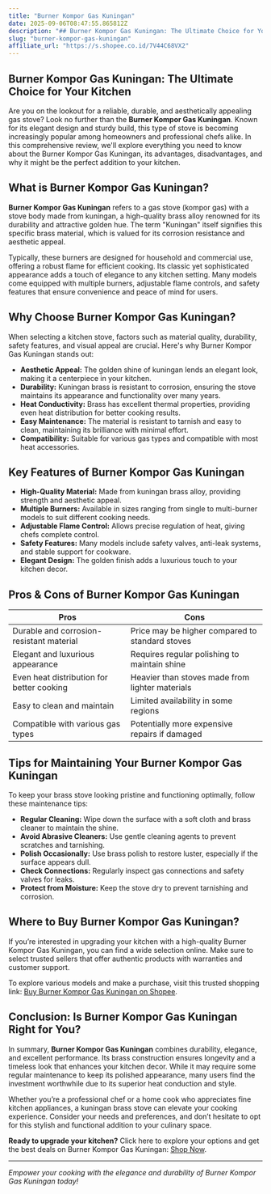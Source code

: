 ```yaml
---
title: "Burner Kompor Gas Kuningan"
date: 2025-09-06T08:47:55.865812Z
description: "## Burner Kompor Gas Kuningan: The Ultimate Choice for Your Kitchen..."
slug: "burner-kompor-gas-kuningan"
affiliate_url: "https://s.shopee.co.id/7V44C68VX2"
---
```

## Burner Kompor Gas Kuningan: The Ultimate Choice for Your Kitchen

Are you on the lookout for a reliable, durable, and aesthetically appealing gas stove? Look no further than the **Burner Kompor Gas Kuningan**. Known for its elegant design and sturdy build, this type of stove is becoming increasingly popular among homeowners and professional chefs alike. In this comprehensive review, we'll explore everything you need to know about the Burner Kompor Gas Kuningan, its advantages, disadvantages, and why it might be the perfect addition to your kitchen.

## What is Burner Kompor Gas Kuningan?

**Burner Kompor Gas Kuningan** refers to a gas stove (kompor gas) with a stove body made from kuningan, a high-quality brass alloy renowned for its durability and attractive golden hue. The term "Kuningan" itself signifies this specific brass material, which is valued for its corrosion resistance and aesthetic appeal.

Typically, these burners are designed for household and commercial use, offering a robust flame for efficient cooking. Its classic yet sophisticated appearance adds a touch of elegance to any kitchen setting. Many models come equipped with multiple burners, adjustable flame controls, and safety features that ensure convenience and peace of mind for users.

## Why Choose Burner Kompor Gas Kuningan?

When selecting a kitchen stove, factors such as material quality, durability, safety features, and visual appeal are crucial. Here's why Burner Kompor Gas Kuningan stands out:

- **Aesthetic Appeal:** The golden shine of kuningan lends an elegant look, making it a centerpiece in your kitchen.
- **Durability:** Kuningan brass is resistant to corrosion, ensuring the stove maintains its appearance and functionality over many years.
- **Heat Conductivity:** Brass has excellent thermal properties, providing even heat distribution for better cooking results.
- **Easy Maintenance:** The material is resistant to tarnish and easy to clean, maintaining its brilliance with minimal effort.
- **Compatibility:** Suitable for various gas types and compatible with most heat accessories.

## Key Features of Burner Kompor Gas Kuningan

- **High-Quality Material:** Made from kuningan brass alloy, providing strength and aesthetic appeal.
- **Multiple Burners:** Available in sizes ranging from single to multi-burner models to suit different cooking needs.
- **Adjustable Flame Control:** Allows precise regulation of heat, giving chefs complete control.
- **Safety Features:** Many models include safety valves, anti-leak systems, and stable support for cookware.
- **Elegant Design:** The golden finish adds a luxurious touch to your kitchen decor.

## Pros & Cons of Burner Kompor Gas Kuningan

| Pros                                       | Cons                                        |
|--------------------------------------------|--------------------------------------------|
| Durable and corrosion-resistant material | Price may be higher compared to standard stoves |
| Elegant and luxurious appearance         | Requires regular polishing to maintain shine |
| Even heat distribution for better cooking| Heavier than stoves made from lighter materials |
| Easy to clean and maintain               | Limited availability in some regions     |
| Compatible with various gas types        | Potentially more expensive repairs if damaged |

## Tips for Maintaining Your Burner Kompor Gas Kuningan

To keep your brass stove looking pristine and functioning optimally, follow these maintenance tips:

- **Regular Cleaning:** Wipe down the surface with a soft cloth and brass cleaner to maintain the shine.
- **Avoid Abrasive Cleaners:** Use gentle cleaning agents to prevent scratches and tarnishing.
- **Polish Occasionally:** Use brass polish to restore luster, especially if the surface appears dull.
- **Check Connections:** Regularly inspect gas connections and safety valves for leaks.
- **Protect from Moisture:** Keep the stove dry to prevent tarnishing and corrosion.

## Where to Buy Burner Kompor Gas Kuningan?

If you’re interested in upgrading your kitchen with a high-quality Burner Kompor Gas Kuningan, you can find a wide selection online. Make sure to select trusted sellers that offer authentic products with warranties and customer support.

To explore various models and make a purchase, visit this trusted shopping link: [Buy Burner Kompor Gas Kuningan on Shopee](https://s.shopee.co.id/7V44C68VX2).

## Conclusion: Is Burner Kompor Gas Kuningan Right for You?

In summary, **Burner Kompor Gas Kuningan** combines durability, elegance, and excellent performance. Its brass construction ensures longevity and a timeless look that enhances your kitchen decor. While it may require some regular maintenance to keep its polished appearance, many users find the investment worthwhile due to its superior heat conduction and style.

Whether you’re a professional chef or a home cook who appreciates fine kitchen appliances, a kuningan brass stove can elevate your cooking experience. Consider your needs and preferences, and don’t hesitate to opt for this stylish and functional addition to your culinary space.

**Ready to upgrade your kitchen?** Click here to explore your options and get the best deals on Burner Kompor Gas Kuningan: [Shop Now](https://s.shopee.co.id/7V44C68VX2).

---

*Empower your cooking with the elegance and durability of Burner Kompor Gas Kuningan today!*